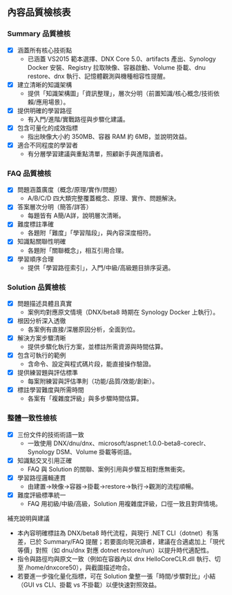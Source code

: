 ## 內容品質檢核表

### Summary 品質檢核
- [x] 涵蓋所有核心技術點
  - 已涵蓋 VS2015 範本選擇、DNX Core 5.0、artifacts 產出、Synology Docker 安裝、Registry 拉取映像、容器啟動、Volume 掛載、dnu restore、dnx 執行、記憶體觀測與機種相容性提醒。
- [x] 建立清晰的知識架構
  - 提供「知識架構圖」「資訊整理」，層次分明（前置知識/核心概念/技術依賴/應用場景）。
- [x] 提供明確的學習路徑
  - 有入門/進階/實戰路徑與步驟化建議。
- [x] 包含可量化的成效指標
  - 指出映像大小約 350MB、容器 RAM 約 6MB，並說明效益。
- [x] 適合不同程度的學習者
  - 有分層學習建議與重點清單，照顧新手與進階讀者。

### FAQ 品質檢核
- [x] 問題涵蓋廣度（概念/原理/實作/問題）
  - A/B/C/D 四大類完整覆蓋概念、原理、實作、問題解決。
- [x] 答案層次分明（簡答/詳答）
  - 每題皆有 A簡/A詳，說明層次清晰。
- [x] 難度標註準確
  - 各題附「難度」「學習階段」，與內容深度相符。
- [x] 知識點關聯性明確
  - 各題附「關聯概念」，相互引用合理。
- [x] 學習順序合理
  - 提供「學習路徑索引」，入門/中級/高級題目排序妥適。

### Solution 品質檢核
- [x] 問題描述具體且真實
  - 案例均對應原文情境（DNX/beta8 時期在 Synology Docker 上執行）。
- [x] 根因分析深入透徹
  - 各案例有直接/深層原因分析，全面到位。
- [x] 解決方案步驟清晰
  - 提供步驟化執行方案，並標註所需資源與時間估算。
- [x] 包含可執行的範例
  - 含命令、設定與程式碼片段，能直接操作驗證。
- [x] 提供練習題與評估標準
  - 每案附練習與評估準則（功能/品質/效能/創新）。
- [x] 標註學習難度與所需時間
  - 各案有「複雜度評級」與多步驟時間估算。

### 整體一致性檢核
- [x] 三份文件的技術術語一致
  - 一致使用 DNX/dnu/dnx、microsoft/aspnet:1.0.0-beta8-coreclr、Synology DSM、Volume 掛載等術語。
- [x] 知識點交叉引用正確
  - FAQ 與 Solution 的關聯、案例引用與步驟互相對應無衝突。
- [x] 學習路徑邏輯連貫
  - 由建置→映像→容器→掛載→restore→執行→觀測的流程順暢。
- [x] 難度評級標準統一
  - FAQ 用初級/中級/高級，Solution 用複雜度評級，口徑一致且對齊情境。

補充說明與建議
- 本內容明確標註為 DNX/beta8 時代流程，與現行 .NET CLI（dotnet）有落差，已於 Summary/FAQ 提醒；若要面向現況讀者，建議在合適處加上「現代等價」對照（如 dnu/dnx 對應 dotnet restore/run）以提升時代適配性。
- 指令與路徑均與原文一致（例如在容器內以 dnx HelloCoreCLR.dll 執行、切至 /home/dnxcore50），與截圖描述吻合。
- 若要進一步強化量化指標，可在 Solution 彙整一張「時間/步驟對比」小結（GUI vs CLI、掛載 vs 不掛載）以便快速對照效益。